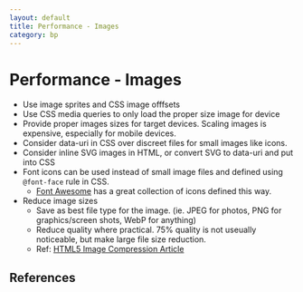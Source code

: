 ```yaml
---
layout: default
title: Performance - Images
category: bp
---
```


# Performance - Images

- Use image sprites and CSS image offfsets
- Use CSS media queries to only load the proper size image for device
- Provide proper images sizes for target devices. Scaling images is expensive, especially for mobile devices.
- Consider data-uri in CSS over discreet files for small images like icons.
- Consider inline SVG images in HTML, or convert SVG to data-uri and put into CSS
- Font icons can be used instead of small image files and defined using `@font-face` rule in CSS.
	- [Font Awesome](http://fortawesome.github.io/Font-Awesome/) has a great collection of icons defined this way.
- Reduce image sizes
	- Save as best file type for the image. (ie. JPEG for photos, PNG for graphics/screen shots, WebP for anything)
	- Reduce quality where practical. 75% quality is not useually noticeable, but make large file size reduction.
	- Ref: [HTML5 Image Compression Article](http://www.html5rocks.com/en/tutorials/speed/img-compression/)



## References


<!-- =====[ Keep all links inline.  It will make breaking up docs easier ]===== -->

